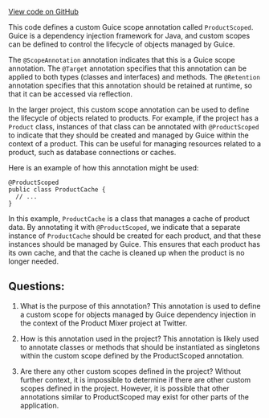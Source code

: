 [View code on GitHub](https://github.com/misbahsy/the-algorithm/product-mixer/core/src/main/java/com/twitter/product_mixer/core/product/guice/scope/ProductScoped.java)

This code defines a custom Guice scope annotation called `ProductScoped`. Guice is a dependency injection framework for Java, and custom scopes can be defined to control the lifecycle of objects managed by Guice. 

The `@ScopeAnnotation` annotation indicates that this is a Guice scope annotation. The `@Target` annotation specifies that this annotation can be applied to both types (classes and interfaces) and methods. The `@Retention` annotation specifies that this annotation should be retained at runtime, so that it can be accessed via reflection.

In the larger project, this custom scope annotation can be used to define the lifecycle of objects related to products. For example, if the project has a `Product` class, instances of that class can be annotated with `@ProductScoped` to indicate that they should be created and managed by Guice within the context of a product. This can be useful for managing resources related to a product, such as database connections or caches.

Here is an example of how this annotation might be used:

```
@ProductScoped
public class ProductCache {
  // ...
}
```

In this example, `ProductCache` is a class that manages a cache of product data. By annotating it with `@ProductScoped`, we indicate that a separate instance of `ProductCache` should be created for each product, and that these instances should be managed by Guice. This ensures that each product has its own cache, and that the cache is cleaned up when the product is no longer needed.
## Questions: 
 1. What is the purpose of this annotation?
   This annotation is used to define a custom scope for objects managed by Guice dependency injection in the context of the Product Mixer project at Twitter.

2. How is this annotation used in the project?
   This annotation is likely used to annotate classes or methods that should be instantiated as singletons within the custom scope defined by the ProductScoped annotation.

3. Are there any other custom scopes defined in the project?
   Without further context, it is impossible to determine if there are other custom scopes defined in the project. However, it is possible that other annotations similar to ProductScoped may exist for other parts of the application.